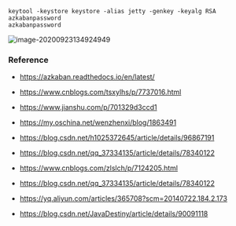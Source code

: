 







```
keytool -keystore keystore -alias jetty -genkey -keyalg RSA
azkabanpassword
azkabanpassword
```

![image-20200923134924949](D:\Dev\SrcCode\spring-boot-climbing\data-climbing-manuscripts\src\main\install\linux\Azkaban部署安装教程.assets\image-20200923134924949.png)







### Reference

- https://azkaban.readthedocs.io/en/latest/

- https://www.cnblogs.com/tsxylhs/p/7737016.html
- https://www.jianshu.com/p/701329d3ccd1
- https://my.oschina.net/wenzhenxi/blog/1863491
- https://blog.csdn.net/h1025372645/article/details/96867191
- https://blog.csdn.net/qq_37334135/article/details/78340122

- https://www.cnblogs.com/zlslch/p/7124205.html
- https://blog.csdn.net/qq_37334135/article/details/78340122
- https://yq.aliyun.com/articles/365708?scm=20140722.184.2.173
- https://blog.csdn.net/JavaDestiny/article/details/90091118